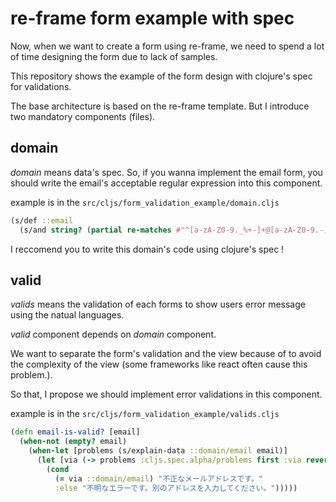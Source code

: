 # re-frame form example with spec

Now, when we want to create a form using re-frame, we need to spend a lot of time designing the form due to lack of samples.

This repository shows the example of the form design with clojure's spec for validations.

The base architecture is based on the re-frame template.
But I introduce two mandatory components (files).

## domain

_domain_ means data's spec. So, if you wanna implement the email form, you should write the email's acceptable regular expression into this component.

example is in the `src/cljs/form_validation_example/domain.cljs`

```clojure
(s/def ::email
  (s/and string? (partial re-matches #"^[a-zA-Z0-9._%+-]+@[a-zA-Z0-9.-]+\.[a-zA-Z]{2,63}$")))
```

I reccomend you to write this domain's code using clojure's spec !

## valid

_valids_ means the validation of each forms to show users error message using the natual languages.

_valid_ component depends on _domain_ component.

We want to separate the form's validation and the view because of to avoid the complexity of the view (some frameworks like react often cause this problem.).

So that, I propose we should implement error validations in this component.

example is in the `src/cljs/form_validation_example/valids.cljs`

```clojure
(defn email-is-valid? [email]
  (when-not (empty? email)
    (when-let [problems (s/explain-data ::domain/email email)]
      (let [via (-> problems :cljs.spec.alpha/problems first :via reverse first)]
        (cond
          (= via ::domain/email) "不正なメールアドレスです。"
          :else "不明なエラーです。別のアドレスを入力してください。")))))

```
